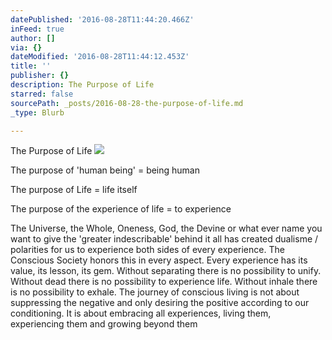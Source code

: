 ```yaml
---
datePublished: '2016-08-28T11:44:20.466Z'
inFeed: true
author: []
via: {}
dateModified: '2016-08-28T11:44:12.453Z'
title: ''
publisher: {}
description: The Purpose of Life
starred: false
sourcePath: _posts/2016-08-28-the-purpose-of-life.md
_type: Blurb

---
```

The Purpose of Life
![](https://the-grid-user-content.s3-us-west-2.amazonaws.com/c5059aa8-a306-49fd-881a-4d98e9b5607d.jpg)

The purpose of 'human being' = being human

The purpose of Life = life itself

The purpose of the experience of life = to experience

The Universe, the Whole, Oneness, God, the Devine or what ever name you want to give the 'greater indescribable' behind it all has created dualisme / polarities for us to experience both sides of every experience. The Conscious Society honors this in every aspect. Every experience has its value, its lesson, its gem. Without separating there is no possibility to unify. Without dead there is no possibility to experience life. Without inhale there is no possibility to exhale. The journey of conscious living is not about suppressing the negative and only desiring the positive according to our conditioning. It is about embracing all experiences, living them, experiencing them and growing beyond them